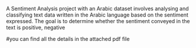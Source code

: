 A Sentiment Analysis project with an Arabic dataset involves analysing and classifying text data written in the Arabic language based on the sentiment expressed. The goal is to determine whether the sentiment conveyed in the text is positive, negative


#you can find all the details in the attached pdf file 
